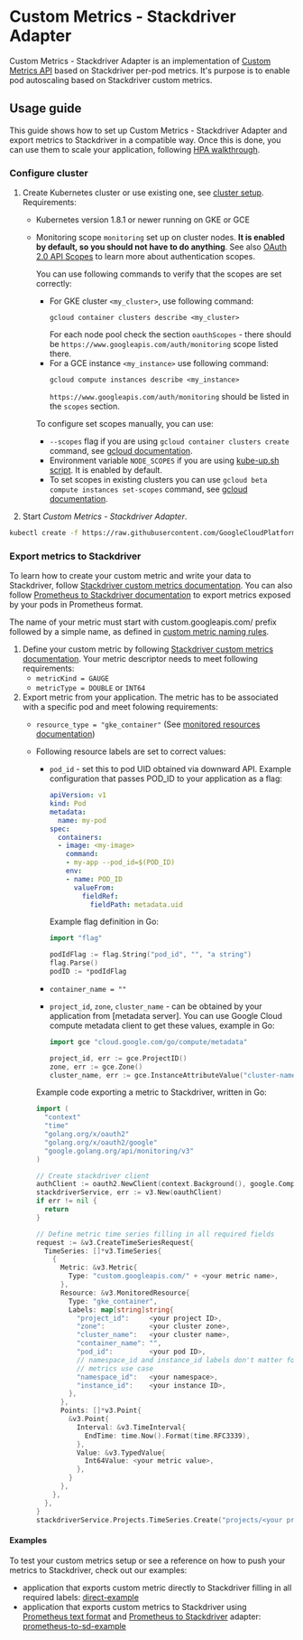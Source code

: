 # Custom Metrics - Stackdriver Adapter

Custom Metrics - Stackdriver Adapter is an implementation of [Custom Metrics
API] based on Stackdriver per-pod metrics. It's purpose is to enable pod
autoscaling based on Stackdriver custom metrics.

## Usage guide

This guide shows how to set up Custom Metrics - Stackdriver Adapter and export
metrics to Stackdriver in a compatible way. Once this is done, you can use
them to scale your application, following [HPA walkthrough].

### Configure cluster

1. Create Kubernetes cluster or use existing one, see [cluster setup].
   Requirements:

   * Kubernetes version 1.8.1 or newer running on GKE or GCE

   * Monitoring scope `monitoring` set up on cluster nodes. **It is enabled by
     default, so you should not have to do anything**. See also [OAuth 2.0 API
     Scopes] to learn more about authentication scopes.

     You can use following commands to verify that the scopes are set correctly:
     - For GKE cluster `<my_cluster>`, use following command:
       ```
       gcloud container clusters describe <my_cluster>
       ```
       For each node pool check the section `oauthScopes` - there should be
       `https://www.googleapis.com/auth/monitoring` scope listed there.
     - For a GCE instance `<my_instance>` use following command:
       ```
       gcloud compute instances describe <my_instance>
       ```
       `https://www.googleapis.com/auth/monitoring` should be listed in the
       `scopes` section.


     To configure set scopes manually, you can use:
     - `--scopes` flag if you are using `gcloud container clusters create`
       command, see [gcloud
       documentation](https://cloud.google.com/sdk/gcloud/reference/container/clusters/create).
     - Environment variable `NODE_SCOPES` if you are using [kube-up.sh script].
       It is enabled by default.
     - To set scopes in existing clusters you can use `gcloud beta compute
       instances set-scopes` command, see [gcloud
       documentation](https://cloud.google.com/sdk/gcloud/reference/beta/compute/instances/set-scopes).

1. Start *Custom Metrics - Stackdriver Adapter*.

```sh
kubectl create -f https://raw.githubusercontent.com/GoogleCloudPlatform/k8s-stackdriver/master/custom-metrics-stackdriver-adapter/adapter-beta.yaml
```

### Export metrics to Stackdriver

To learn how to create your custom metric and write your data to Stackdriver,
follow [Stackdriver custom metrics documentation]. You can also follow
[Prometheus to Stackdriver documentation] to export metrics exposed by your pods
in Prometheus format.

The name of your metric must start with custom.googleapis.com/ prefix followed
by a simple name, as defined in [custom metric naming rules].

1. Define your custom metric by following [Stackdriver custom metrics documentation].
   Your metric descriptor needs to meet following requirements:
   * `metricKind = GAUGE`
   * `metricType = DOUBLE` or `INT64`
1. Export metric from your application. The metric has to be associated with a
   specific pod and meet folowing requirements:
   * `resource_type = "gke_container"` (See [monitored resources documentation])
   * Following resource labels are set to correct values:
     - `pod_id` - set this to pod UID obtained via downward API. Example configuration that passes POD_ID to your application as a flag:

       ```yaml
       apiVersion: v1
       kind: Pod
       metadata:
         name: my-pod
       spec:
         containers:
         - image: <my-image>
           command:
           - my-app --pod_id=$(POD_ID)
           env:
           - name: POD_ID
             valueFrom:
               fieldRef:
                 fieldPath: metadata.uid
       ```

       Example flag definition in Go:
       ```go
       import "flag"

       podIdFlag := flag.String("pod_id", "", "a string")
       flag.Parse()
       podID := *podIdFlag
       ```

     - `container_name = ""`
     - `project_id`, `zone`, `cluster_name` - can be obtained by your application from
        [metadata server]. You can use Google Cloud compute metadata client to get
        these values, example in Go:

       ```go
       import gce "cloud.google.com/go/compute/metadata"

       project_id, err := gce.ProjectID()
       zone, err := gce.Zone()
       cluster_name, err := gce.InstanceAttributeValue("cluster-name")
       ```

     Example code exporting a metric to Stackdriver, written in Go:

     ```go
     import (
       "context"
       "time"
       "golang.org/x/oauth2"
       "golang.org/x/oauth2/google"
       "google.golang.org/api/monitoring/v3"
     )

     // Create stackdriver client
     authClient := oauth2.NewClient(context.Background(), google.ComputeTokenSource(""))
     stackdriverService, err := v3.New(oauthClient)
     if err != nil {
       return
     }

     // Define metric time series filling in all required fields
     request := &v3.CreateTimeSeriesRequest{
       TimeSeries: []*v3.TimeSeries{
         {
           Metric: &v3.Metric{
             Type: "custom.googleapis.com/" + <your metric name>,
           },
           Resource: &v3.MonitoredResource{
             Type: "gke_container",
             Labels: map[string]string{
               "project_id":     <your project ID>,
               "zone":           <your cluster zone>,
               "cluster_name":   <your cluster name>,
               "container_name": "",
               "pod_id":         <your pod ID>,
               // namespace_id and instance_id labels don't matter for the custom
               // metrics use case
               "namespace_id":   <your namespace>,
               "instance_id":    <your instance ID>,
             },
           },
           Points: []*v3.Point{
             &v3.Point{
               Interval: &v3.TimeInterval{
                 EndTime: time.Now().Format(time.RFC3339),
               },
               Value: &v3.TypedValue{
                 Int64Value: <your metric value>,
               },
             }
           },
         },
       },
     }
     stackdriverService.Projects.TimeSeries.Create("projects/<your project ID>", request).Do()
     ```

#### Examples

To test your custom metrics setup or see a reference on how to push your metrics
to Stackdriver, check out our examples:
* application that exports custom metric directly to Stackdriver filling in all
  required labels: [direct-example]
* application that exports custom metrics to Stackdriver using [Prometheus text format] 
  and [Prometheus to Stackdriver] adapter: [prometheus-to-sd-example]

[Custom Metrics API]:
https://github.com/kubernetes/metrics/tree/master/pkg/apis/custom_metrics
[HPA walkthrough]:
https://kubernetes.io/docs/tasks/run-application/horizontal-pod-autoscale-walkthrough/
[cluster setup]: https://kubernetes.io/docs/setup/
[Stackdriver custom metrics documentation]:
https://cloud.google.com/monitoring/custom-metrics/creating-metrics
[Prometheus to stackdriver documentation]:
https://github.com/GoogleCloudPlatform/k8s-stackdriver/tree/master/prometheus-to-sd
[custom metric naming rules]:
https://github.com/kubernetes/community/blob/master/contributors/design-proposals/instrumentation/custom-metrics-api.md#metric-names
[direct-example]:
https://github.com/GoogleCloudPlatform/k8s-stackdriver/blob/master/custom-metrics-stackdriver-adapter/examples/direct-to-sd
[prometheus-to-sd-example]:
https://github.com/GoogleCloudPlatform/k8s-stackdriver/blob/master/custom-metrics-stackdriver-adapter/examples/prometheus-to-sd
[OAuth 2.0 API Scopes]:
https://developers.google.com/identity/protocols/googlescopes
[kube-up.sh script]:
https://github.com/kubernetes/kubernetes/blob/master/cluster/kube-up.sh
[monitored resources documentation]:
https://cloud.google.com/monitoring/api/resources
[Prometheus to Stackdriver]:
https://github.com/GoogleCloudPlatform/k8s-stackdriver/tree/master/prometheus-to-sd
[Prometheus text format]:
https://prometheus.io/docs/instrumenting/exposition_formats
